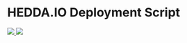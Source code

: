 
# HEDDA.IO Deployment Script

<a href="https://portal.azure.com/#create/Microsoft.Template/uri/https%3A52F%2Fraw.githubusercontent.com%2Foh22is%2FHEDDA.IO%2Fmaster%2Fheddaio.json" target="_blank">
    <img src="http://azuredeploy.net/deploybutton.png" /> 
</a>
<a href="http://armviz.io/#/?load=https:%2A%2F%2Fraw.githubusercontent.com%2Foh22is%2HEDDA.IO%2Fmaster%2Fheddaio.json" target="_blank">
  <img src="http://armviz.io/visualizebutton.png" />
</a>
